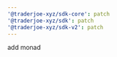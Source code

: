```yaml
---
'@traderjoe-xyz/sdk-core': patch
'@traderjoe-xyz/sdk': patch
'@traderjoe-xyz/sdk-v2': patch
---
```


add monad
